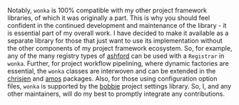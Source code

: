 
Notably, `wonka` is 100% compatible with my other project framework libraries, of which it was originally a part. This is why you should feel confident in the continued development and maintenance of the library - it is essential part of my overall work. I have decided to make it available as a separate library for those that just want to use its implementation without the other components of my project framework ecosystem. So, for example, any of the many registry types of [ashford](https://github.com/WithPrecedent/ashford) can be used with a `Registrar` in `wonka`. Further, for project workflow pipelining, where dynamic factories are essential, the `wonka` classes are interwoven and can be extended in the [chrisjen](https://github.com/WithPrecedent/chrisjen) and [amos](https://github.com/WithPrecedent/amos) packages. Also, for those using configuration option files, `wonka` is supported by the [bobbie](https://github.com/WithPrecedent/bobbie) project settings library. So, I, and any other maintainers, will do my best to promptly integrate any contributions.